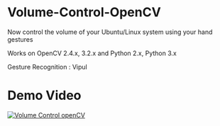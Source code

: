 # Volume-Control-OpenCV
Now control the volume of your Ubuntu/Linux system using your hand gestures 

Works on OpenCV 2.4.x, 3.2.x and Python 2.x, Python 3.x

Gesture Recognition : Vipul 

# Demo Video
[![Volume Control openCV](http://i3.ytimg.com/vi/fqeoKCx8VGg/hqdefault.jpg)](https://www.youtube.com/watch?v=fqeoKCx8VGg)
